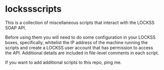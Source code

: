 lockssscripts
=============

This is a collection of miscellaneous scripts that interact with the LOCKSS SOAP API.

Before using them you will need to do some configuration in your LOCKSS boxes, specifically, whitelist the IP address of the machine running the scripts and create a LOCKSS user account that has permission to access the API. Additional details are included in file-level comments in each script.

If you want to add additional scripts to this repo, ping me.

